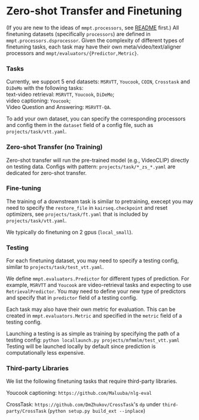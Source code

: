 # Zero-shot Transfer and Finetuning

(If you are new to the ideas of `mmpt.processors`, see [README](README.md) first.)
All finetuning datasets (specifically `processors`) are defined in `mmpt.processors.dsprocessor`.
Given the complexity of different types of finetuning tasks, each task may have their own meta/video/text/aligner processors and `mmpt/evaluators/{Predictor,Metric}`.

### Tasks

Currently, we support 5 end datasets: `MSRVTT`, `Youcook`, `COIN`, `Crosstask` and `DiDeMo` with the following tasks:  
text-video retrieval: `MSRVTT`, `Youcook`, `DiDeMo`;   
video captioning: `Youcook`;  
Video Question and Answering: `MSRVTT-QA`.  

To add your own dataset, you can specify the corresponding processors and config them in the `dataset` field of a config file, such as `projects/task/vtt.yaml`.

### Zero-shot Transfer (no Training)
Zero-shot transfer will run the pre-trained model (e.g., VideoCLIP) directly on testing data. Configs with pattern: `projects/task/*_zs_*.yaml` are dedicated for zero-shot transfer.

### Fine-tuning

The training of a downstream task is similar to pretraining, execept you may need to specify the `restore_file` in `kairseq.checkpoint` and reset optimizers, see `projects/task/ft.yaml` that is included by `projects/task/vtt.yaml`.

We typically do finetuning on 2 gpus (`local_small`).

### Testing
For each finetuning dataset, you may need to specify a testing config, similar to `projects/task/test_vtt.yaml`.  

We define `mmpt.evaluators.Predictor` for different types of prediction. For example, `MSRVTT` and `Youcook` are video-retrieval tasks and expecting to use `RetrievalPredictor`. You may need to define your new type of predictors and specify that in `predictor` field of a testing config.

Each task may also have their own metric for evaluation. This can be created in `mmpt.evaluators.Metric` and specified in the `metric` field of a testing config.

Launching a testing is as simple as training by specifying the path of a testing config:
```python locallaunch.py projects/mfmmlm/test_vtt.yaml```
Testing will be launched locally by default since prediction is computationally less expensive.

### Third-party Libraries
We list the following finetuning tasks that require third-party libraries.

Youcook captioning: `https://github.com/Maluuba/nlg-eval`  

CrossTask: `https://github.com/DmZhukov/CrossTask`'s `dp` under `third-party/CrossTask` (`python setup.py build_ext --inplace`)
